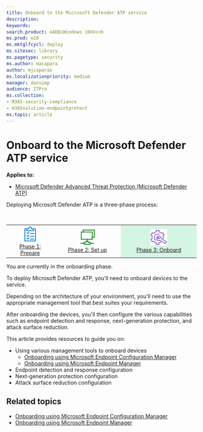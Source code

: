 ```yaml
---
title: Onboard to the Microsoft Defender ATP service
description: 
keywords: 
search.product: eADQiWindows 10XVcnh
ms.prod: w10
ms.mktglfcycl: deploy
ms.sitesec: library
ms.pagetype: security
ms.author: macapara
author: mjcaparas
ms.localizationpriority: medium
manager: dansimp
audience: ITPro
ms.collection: 
- M365-security-compliance
- m365solution-endpointprotect  
ms.topic: article
---
```


# Onboard to the Microsoft Defender ATP service
**Applies to:**
- [Microsoft Defender Advanced Threat Protection (Microsoft Defender ATP)](https://go.microsoft.com/fwlink/p/?linkid=2069559)


Deploying Microsoft Defender ATP is a three-phase process:

<br>
<table border="0" width="100%" align="center">
  <tr style="text-align:center;">
    <td align="center" style="width:25%; border:0;" >
      <a href= "https://docs.microsoft.com/windows/security/threat-protection/microsoft-defender-atp/prepare-deployment"> 
        <img src="images/prepare.png" alt="Prepare to deploy Microsoft Defender ATP" title="Prepare" />
      <br/>Phase 1: Prepare </a><br>
    </td>
     <td align="center">
      <a href="https://docs.microsoft.com/windows/security/threat-protection/microsoft-defender-atp/production-deployment">
        <img src="images/setup.png" alt="Setup the Microsoft Defender ATP service" title="Setup" />
      <br/>Phase 2: Set up </a><br>
    </td>
    <td align="center" bgcolor="#d5f5e3">
      <a href="https://docs.microsoft.com/windows/security/threat-protection/microsoft-defender-atp/onboarding">
        <img src="images/onboard.png" alt="Onboard" title="Onboard to the Microsoft Defender ATP service" />
      <br/>Phase 3: Onboard </a><br>
</td>


  </tr>
</table>
You are currently in the onboarding phase.



To deploy Microsoft Defender ATP, you'll need to onboard devices to the service.

Depending on the architecture of your environment, you'll need to use the appropriate management tool that best suites your requirements. 

After onboarding the devices, you'll then configure the various capabilities such as endpoint detection and response, next-generation protection, and attack surface reduction. 


This article provides resources to guide you on:
- Using various management tools to onboard devices
    - [Onboarding using Microsoft Endpoint Configuration Manager](onboarding-endpoint-configuraiton-manager.md)
    - [Onboarding using Microsoft Endpoint Manager](onboarding-endpoint-manager.md)
- Endpoint detection and response configuration
- Next-generation protection configuration
- Attack surface reduction configuration

## Related topics
- [Onboarding using Microsoft Endpoint Configuration Manager](onboarding-endpoint-configuraiton-manager.md)
- [Onboarding using Microsoft Endpoint Manager](onboarding-endpoint-manager.md)